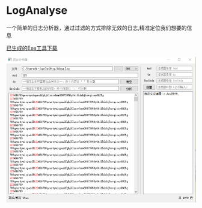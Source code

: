 # LogAnalyse
一个简单的日志分析器，通过过滤的方式排除无效的日志,精准定位我们想要的信息


[已生成的Exe工具下载](https://github.com/ftmtshuashua/LogAnalyse/blob/main/Release/LogAnalyse.7z)


![Image](https://github.com/ftmtshuashua/LogAnalyse/blob/main/ico.png)